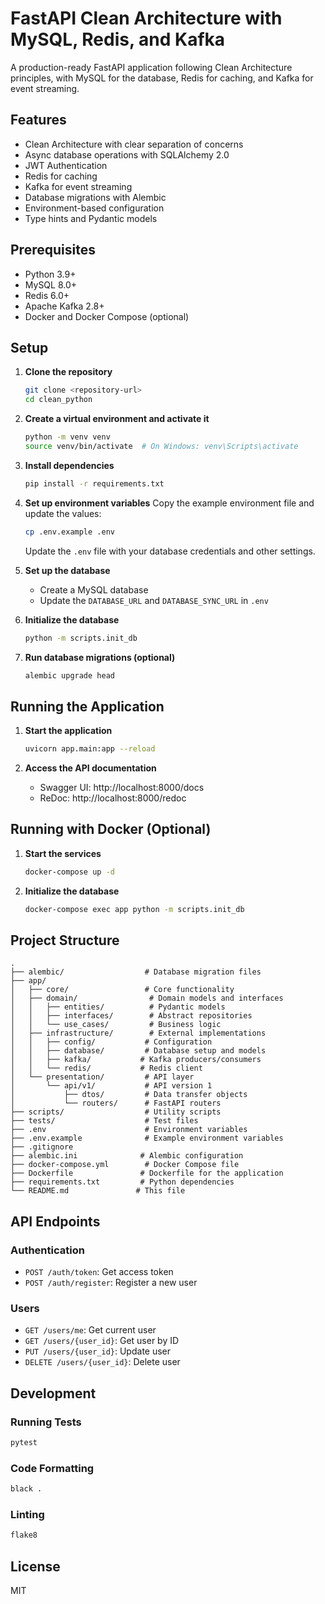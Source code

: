 # FastAPI Clean Architecture with MySQL, Redis, and Kafka

A production-ready FastAPI application following Clean Architecture principles, with MySQL for the database, Redis for caching, and Kafka for event streaming.

## Features

- Clean Architecture with clear separation of concerns
- Async database operations with SQLAlchemy 2.0
- JWT Authentication
- Redis for caching
- Kafka for event streaming
- Database migrations with Alembic
- Environment-based configuration
- Type hints and Pydantic models

## Prerequisites

- Python 3.9+
- MySQL 8.0+
- Redis 6.0+
- Apache Kafka 2.8+
- Docker and Docker Compose (optional)

## Setup

1. **Clone the repository**
   ```bash
   git clone <repository-url>
   cd clean_python
   ```

2. **Create a virtual environment and activate it**
   ```bash
   python -m venv venv
   source venv/bin/activate  # On Windows: venv\Scripts\activate
   ```

3. **Install dependencies**
   ```bash
   pip install -r requirements.txt
   ```

4. **Set up environment variables**
   Copy the example environment file and update the values:
   ```bash
   cp .env.example .env
   ```
   Update the `.env` file with your database credentials and other settings.

5. **Set up the database**
   - Create a MySQL database
   - Update the `DATABASE_URL` and `DATABASE_SYNC_URL` in `.env`

6. **Initialize the database**
   ```bash
   python -m scripts.init_db
   ```

7. **Run database migrations (optional)**
   ```bash
   alembic upgrade head
   ```

## Running the Application

1. **Start the application**
   ```bash
   uvicorn app.main:app --reload
   ```

2. **Access the API documentation**
   - Swagger UI: http://localhost:8000/docs
   - ReDoc: http://localhost:8000/redoc

## Running with Docker (Optional)

1. **Start the services**
   ```bash
   docker-compose up -d
   ```

2. **Initialize the database**
   ```bash
   docker-compose exec app python -m scripts.init_db
   ```

## Project Structure

```
.
├── alembic/                  # Database migration files
├── app/
│   ├── core/                 # Core functionality
│   ├── domain/                # Domain models and interfaces
│   │   ├── entities/          # Pydantic models
│   │   ├── interfaces/        # Abstract repositories
│   │   └── use_cases/         # Business logic
│   ├── infrastructure/        # External implementations
│   │   ├── config/           # Configuration
│   │   ├── database/         # Database setup and models
│   │   ├── kafka/           # Kafka producers/consumers
│   │   └── redis/           # Redis client
│   └── presentation/         # API layer
│       └── api/v1/           # API version 1
│           ├── dtos/         # Data transfer objects
│           └── routers/      # FastAPI routers
├── scripts/                  # Utility scripts
├── tests/                    # Test files
├── .env                      # Environment variables
├── .env.example              # Example environment variables
├── .gitignore
├── alembic.ini              # Alembic configuration
├── docker-compose.yml        # Docker Compose file
├── Dockerfile               # Dockerfile for the application
├── requirements.txt         # Python dependencies
└── README.md               # This file
```

## API Endpoints

### Authentication

- `POST /auth/token`: Get access token
- `POST /auth/register`: Register a new user

### Users

- `GET /users/me`: Get current user
- `GET /users/{user_id}`: Get user by ID
- `PUT /users/{user_id}`: Update user
- `DELETE /users/{user_id}`: Delete user

## Development

### Running Tests

```bash
pytest
```

### Code Formatting

```bash
black .
```

### Linting

```bash
flake8
```

## License

MIT
